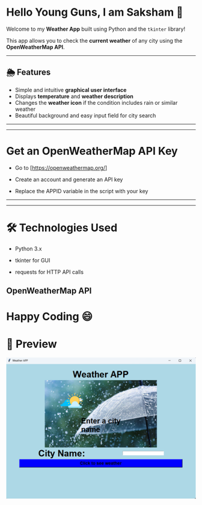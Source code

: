 # Hello Young Guns, I am Saksham 👋

Welcome to my **Weather App** built using Python and the `tkinter` library!

This app allows you to check the **current weather** of any city using the **OpenWeatherMap API**.

---

## 🌦️ Features

- Simple and intuitive **graphical user interface**
- Displays **temperature** and **weather description**
- Changes the **weather icon** if the condition includes rain or similar weather
- Beautiful background and easy input field for city search

---
---
# Get an OpenWeatherMap API Key

- Go to [https://openweathermap.org/]

- Create an account and generate an API key

- Replace the APPID variable in the script with your key
---
---
# 🛠️ Technologies Used
- Python 3.x

- tkinter for GUI

- requests for HTTP API calls

OpenWeatherMap API
---
# Happy Coding 😄
# 📸 Preview
<img src="https://github.com/SakshamBansal753/Python-Based-Projects/blob/main/weatherFinder/weather.png"/>
